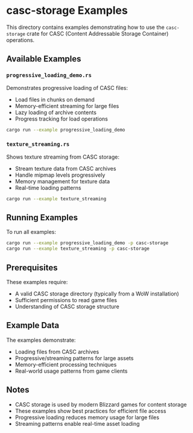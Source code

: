 # casc-storage Examples

This directory contains examples demonstrating how to use the `casc-storage` crate for CASC (Content Addressable Storage Container) operations.

## Available Examples

### `progressive_loading_demo.rs`
Demonstrates progressive loading of CASC files:
- Load files in chunks on demand
- Memory-efficient streaming for large files
- Lazy loading of archive contents
- Progress tracking for load operations

```bash
cargo run --example progressive_loading_demo
```

### `texture_streaming.rs`
Shows texture streaming from CASC storage:
- Stream texture data from CASC archives
- Handle mipmap levels progressively
- Memory management for texture data
- Real-time loading patterns

```bash
cargo run --example texture_streaming
```

## Running Examples

To run all examples:
```bash
cargo run --example progressive_loading_demo -p casc-storage
cargo run --example texture_streaming -p casc-storage
```

## Prerequisites

These examples require:
- A valid CASC storage directory (typically from a WoW installation)
- Sufficient permissions to read game files
- Understanding of CASC storage structure

## Example Data

The examples demonstrate:
- Loading files from CASC archives
- Progressive/streaming patterns for large assets
- Memory-efficient processing techniques
- Real-world usage patterns from game clients

## Notes

- CASC storage is used by modern Blizzard games for content storage
- These examples show best practices for efficient file access
- Progressive loading reduces memory usage for large files
- Streaming patterns enable real-time asset loading